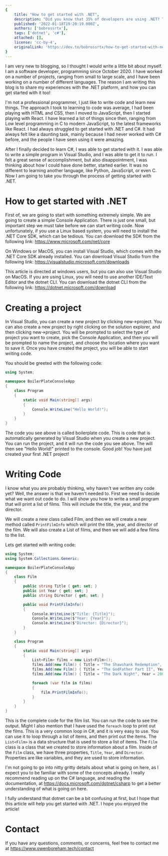 ```yaml
---
{
    title: "How to get started with .NET",
    description: "Did you know that 35% of developers are using .NET? This is a great article to read to get started with .NET.",
    published: '2022-01-18T19:20:19.000Z',
    authors: ['bobrossrtx'],
    tags: ['dotnet', 'c#'],
    attached: [],
    license: 'cc-by-4',
    originalLink: 'https://dev.to/bobrossrtx/how-to-get-started-with-net-50bh'
}
---
```


I am very new to blogging, so I thought I would write a little bit about myself. I am a software developer, programming since October 2020.
I have worked on a number of projects, ranging from small to large scale, and I have been working on a number of different languages.
The reason I am writing this blog is to share my experiences with the .NET platform, and how you can get started with it too!

I'm not a professional programmer, I just like to write code and learn new things. The approach I took to learning to code was average,
I had been playing with HTML and CSS, then I moved to JavaScript, then I started playing with React. I have learned a lot of things since then,
ranging from Low level programming in C to modern JavaScript, to the latest frameworks like React. I had always struggled to get started with .NET and
C#. It had always felt like a daunting task, mainly because I had never worked with C# before, and the people I have seen using it were amazing.

After I finally decided to learn C#, I was able to get started with it. I was able to write a simple program in Visual Studio, and I was able to
get it to run. I felt a great sense of accomplishment, but also disappointment, I was thinking about how I could have done better, started earlier.
It was no different to learning another language, like Python, JavaScript, or even C. Now I am going to take you through the process of getting started with
.NET.

# How to get started with .NET

First of, we are going to start with something extremely simple. We are going to create a simple Console Application. There is just one small, but important
step we must take before we can start writing code. Now unfortunately, if you use a Linux based system, you will need to install the .NET Core SDK, which can
be tedious. You can download the SDK from the following link: https://www.microsoft.com/net/core

On Windows or MacOS, you can install Visual Studio, which comes with the .NET Core SDK already installed. You can download Visual Studio from the following
link: https://visualstudio.microsoft.com/downloads

This article is directed at windows users, but you can also use Visual Studio on MacOS. If you are using Linux, you will need to use another IDE/Text Editor
and the dotnet CLI. You can download the dotnet CLI from the following link: https://dotnet.microsoft.com/download

# Creating a project

In Visual Studio, you can create a new project by clicking new->project. You can also create a new project by right clicking on the solution explorer, and
then clicking new->project. You will be prompted to select the type of project you want to create, pick the Console Application, and then you will be prompted
to name the project, and choose the location where you want to save it. Once you have created the project, you will be able to start writing code.

You should be greeted with the following code:
```cs
using System;

namespace BoilerPlateConsoleApp
{
    class Program
    {
        static void Main(string[] args)
        {
            Console.WriteLine("Hello World!");
        }
    }
}
```

The code you see above is called boilerplate code. This is code that is automatically generated by Visual Studio when you create a new project. You can
run the project, and it will run the code you see above. The will then see "Hello World!" printed to the console. Good job! You have just created your
first .NET project!

# Writing Code

I know what you are probably thinking, why haven't we written any code yet? Well, the answer is that we haven't needed to. First we need to decide what
we want out code to do. I will show you how to write a small program that will print a list of films. This will include the title, the year, and the director.

We will create a new class called Film, and then we will create a new method called `PrintFilmInfo` which will print the title, year, and director of the film.
We will also create a List of films, and then we will add a few films to the list.

Lets get started with writing code:
```cs
using System;
using System.Collections.Generic;

namespace BoilerPlateConsoleApp
{
    class Film
    {
        public string Title { get; set; }
        public int Year { get; set; }
        public string Director { get; set; }

        public void PrintFilmInfo()
        {
            Console.WriteLine($"Title: {Title}");
            Console.WriteLine($"Year: {Year}");
            Console.WriteLine($"Director: {Director}");
        }
    }

    class Program
    {
        static void Main(string[] args)
        {
            List<Film> films = new List<Film>();
            films.Add(new Film() { Title = "The Shawshank Redemption", Year = 1994, Director = "Frank Darabont" });
            films.Add(new Film() { Title = "The GodFather Part II", Year = 1974, Director = "Francis Ford Coppola" });
            films.Add(new Film() { Title = "The Dark Night", Year = 2008, Director = "Christopher Nolan" });

            foreach (var film in films)
            {
                film.PrintFilmInfo();
            }
        }
    }
}
```

This is the complete code for the film list. You can run the code to see the output. Might I also mention that I have used the `foreach` loop to print out
the films. This is a very common loop in C#, and it is very easy to use. You can use it to loop through a list of items, and then print out the items.
The `List<Film>` is a data structure that is used to store a list of items. The `Film` class is a class that we created to store information about a film.
Inside of the `Film` class, we have three properties, `Title`, `Year`, and `Director`. Properties are like variables, and they are used to store information.

I'm not going to go into nitty gritty details about what is going on here, as I expect you to be familiar with some of the concepts already. I really recommend
reading up on the C# language, and reading the documentation, at https://docs.microsoft.com/dotnet/csharp to get a better understanding of what is going on here.

I fully understand that dotnet can be a bit confusing at first, but I hope that this article will help you get started with .NET. I hope you enjoyed the article!

# Contact

If you have any questions, comments, or concerns, feel free to contact me at https://www.owenboreham.tech/contact

